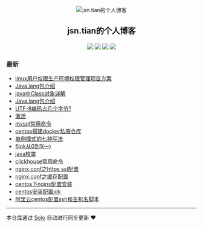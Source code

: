 <p align="center"><img alt="jsn.tian的个人博客" src="https://static.b3log.org/images/brand/solo-32.png"></p><h2 align="center">
jsn.tian的个人博客
</h2>

<h4 align="center"></h4>
<p align="center"><a title="jsn.tian的个人博客" target="_blank" href="https://github.com/jsntian/solo-blog"><img src="https://img.shields.io/github/last-commit/jsntian/solo-blog.svg?style=flat-square&color=FF9900"></a>
<a title="GitHub repo size in bytes" target="_blank" href="https://github.com/jsntian/solo-blog"><img src="https://img.shields.io/github/repo-size/jsntian/solo-blog.svg?style=flat-square"></a>
<a title="Solo Version" target="_blank" href="https://github.com/b3log/solo/releases"><img src="https://img.shields.io/badge/solo-3.6.4-f1e05a.svg?style=flat-square&color=blueviolet"></a>
<a title="Hits" target="_blank" href="https://github.com/b3log/hits"><img src="https://hits.b3log.org/jsntian/solo-blog.svg"></a></p>

### 最新

* [linux用户权限生产环境权限管理项目方案](https://www.jsntian.com/articles/2019/11/22/1574397850958.html)
* [ Java.lang包介绍](https://www.jsntian.com/articles/2019/10/10/1570696633205.html)
* [java中Class对象详解](https://www.jsntian.com/articles/2019/10/08/1570542648201.html)
* [Java.lang包介绍](https://www.jsntian.com/articles/2019/10/08/1570520131522.html)
* [UTF-8编码占几个字节?](https://www.jsntian.com/articles/2019/09/24/1569316448973.html)
* [激活](https://www.jsntian.com/articles/2019/09/23/1569213644914.html)
* [mysql常用命令](https://www.jsntian.com/articles/2019/09/21/1569053131380.html)
* [centos搭建docker私服仓库](https://www.jsntian.com/articles/2019/08/31/1567233385867.html)
* [单例模式的七种写法](https://www.jsntian.com/articles/2019/08/30/1567156578954.html)
* [flink从0到1(一)](https://www.jsntian.com/articles/2019/08/28/1566960428227.html)
* [java枚举](https://www.jsntian.com/articles/2019/08/26/1566798612900.html)
* [clickhouse常用命令](https://www.jsntian.com/articles/2019/08/23/1566544591583.html)
* [nginx.conf之https ssl配置](https://www.jsntian.com/articles/2019/08/22/1566472154626.html)
* [nginx.conf之缓存配置](https://www.jsntian.com/articles/2019/08/22/1566471443897.html)
* [centos下nginx配置安装](https://www.jsntian.com/articles/2019/08/22/1566469517608.html)
* [centos安装配置jdk](https://www.jsntian.com/articles/2019/08/22/1566460282263.html)
* [阿里云centos配置ssh和主机名脚本](https://www.jsntian.com/centos-shell)



---

本仓库通过 [Solo](https://github.com/b3log/solo) 自动进行同步更新 ❤️ 